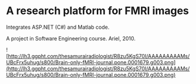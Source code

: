 # A research platform for FMRI images #

Integrates ASP.NET (C#) and Matlab code.

A project in Software Engineering course. Ariel, 2010.

![http://lh3.ggpht.com/thesamurairadiologist/R8zu5KgS70I/AAAAAAAAAMs/UBcFrx5uhug/s800/Brain-only-fMRI-journal.pone.0001679.g003.png](http://lh3.ggpht.com/thesamurairadiologist/R8zu5KgS70I/AAAAAAAAAMs/UBcFrx5uhug/s800/Brain-only-fMRI-journal.pone.0001679.g003.png)